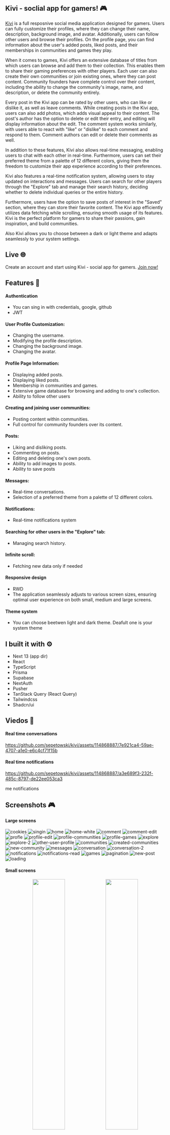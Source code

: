 ## Kivi - soclial app for gamers! :video_game:

[Kivi](https://kivi-app.vercel.app 'Kivi') is a full resposnive social media application designed for gamers. Users can fully customize their profiles, where they can change their name, description, background image, and avatar. Additionally, users can follow other users and browse their profiles. On the profile page, you can find information about the user's added posts, liked posts, and their memberships in communities and games they play.

When it comes to games, Kivi offers an extensive database of titles from which users can browse and add them to their collection. This enables them to share their gaming preferences with other players. Each user can also create their own communities or join existing ones, where they can post content. Community founders have complete control over their content, including the ability to change the community's image, name, and description, or delete the community entirely.

Every post in the Kivi app can be rated by other users, who can like or dislike it, as well as leave comments. While creating posts in the Kivi app, users can also add photos, which adds visual appeal to their content. The post's author has the option to delete or edit their entry, and editing will display information about the edit. The comment system works similarly, with users able to react with "like" or "dislike" to each comment and respond to them. Comment authors can edit or delete their comments as well.

In addition to these features, Kivi also allows real-time messaging, enabling users to chat with each other in real-time. Furthermore, users can set their preferred theme from a palette of 12 different colors, giving them the freedom to customize their app experience according to their preferences.

Kivi also features a real-time notification system, allowing users to stay updated on interactions and messages. Users can search for other players through the "Explore" tab and manage their search history, deciding whether to delete individual queries or the entire history.

Furthermore, users have the option to save posts of interest in the "Saved" section, where they can store their favorite content. The Kivi app efficiently utilizes data fetching while scrolling, ensuring smooth usage of its features. Kivi is the perfect platform for gamers to share their passions, gain inspiration, and build communities.

Also Kivi allows you to choose between a dark or light theme and adapts seamlessly to your system settings.

## Live :globe_with_meridians:

Create an account and start using Kivi - social app for gamers. [Join now!](https://kivi-app.vercel.app 'Kivi')

## Features :sparkler:

#### Authentication
- You can sing in with credentials, google, github
- JWT

#### User Profile Customization:
- Changing the username.
- Modifying the profile description.
- Changing the background image.
- Changing the avatar.

#### Profile Page Information:
- Displaying added posts.
- Displaying liked posts.
- Membership in communities and games.
- Extensive game database for browsing and adding to one's collection.
- Ability to follow other users

#### Creating and joining user communities:
- Posting content within communities.
- Full control for community founders over its content.

#### Posts:
- Liking and disliking posts.
- Commenting on posts.
- Editing and deleting one's own posts.
- Ability to add images to posts.
- Ability to save posts

#### Messages:
- Real-time conversations.
- Selection of a preferred theme from a palette of 12 different colors.

#### Notifications:
- Real-time notifications system

#### Searching for other users in the "Explore" tab: 
- Managing search history.

#### Infinite scroll:
- Fetching new data only if needed

#### Responsive design
- RWD
- The application seamlessly adjusts to various screen sizes, ensuring optimal user experience on both small, medium and large screens.

#### Theme system
- You can choose beetwen light and dark theme. Deafult one is your system theme


## I built it with :gear:

- Next 13 (app dir)
- React
- TypeScript
- Prisma
- Supabase
- NextAuth
- Pusher
- TanStack Query (React Query)
- Tailwindcss
- Shadcn/ui


## Viedos :movie_camera:

#### Real time conversations

https://github.com/sepetowski/kivi/assets/114868887/7e921ca4-59ae-4707-a1e0-e6c4cf71f15b

#### Real time notifications

https://github.com/sepetowski/kivi/assets/114868887/a3e689f3-232f-485c-8797-de22ee053ca3

me notifications

## Screenshots :video_game:

#### Large screens

![cookies](https://github.com/sepetowski/kivi/assets/114868887/57dabaeb-ea32-4e05-b94e-21fef0f0a09e)
![singin](https://github.com/sepetowski/kivi/assets/114868887/5b3f0d85-33a5-44d6-96b1-f850c282a657)
![home](https://github.com/sepetowski/kivi/assets/114868887/8e84c4fd-e289-48e2-8c77-c2843234a775)
![home-white](https://github.com/sepetowski/kivi/assets/114868887/30dc92dd-167d-422f-ad51-0bbde399a10e)
![comment](https://github.com/sepetowski/kivi/assets/114868887/ffd07b38-0cc1-4507-a5dc-51dbdb14b0a4)
![comment-edit](https://github.com/sepetowski/kivi/assets/114868887/27d2a358-ffd2-439d-bcf9-503e847b03af)
![profle](https://github.com/sepetowski/kivi/assets/114868887/59748326-1a2e-406a-b907-87c86c1542ab)
![profile-edit](https://github.com/sepetowski/kivi/assets/114868887/b1beaed0-2514-4874-9164-a0ce706bd69d)
![profile-communities](https://github.com/sepetowski/kivi/assets/114868887/04e16142-2823-4225-83c2-304478062826)
![profile-games](https://github.com/sepetowski/kivi/assets/114868887/50f9027a-8c26-4ffa-81cf-c93962432bd5)
![explore](https://github.com/sepetowski/kivi/assets/114868887/0028dc21-f8c3-4db0-bc38-19645faa9332)
![explore-2](https://github.com/sepetowski/kivi/assets/114868887/7afaea9a-06ec-4357-844b-53d9c532234f)
![other-user-profile](https://github.com/sepetowski/kivi/assets/114868887/a93f280a-589b-45b7-800d-59f5d1cde3ee)
![communities](https://github.com/sepetowski/kivi/assets/114868887/45874f16-0c89-410f-892c-ea8a24576537)
![created-communities](https://github.com/sepetowski/kivi/assets/114868887/3d5b73e8-e205-4756-bbe5-86e132eb5bd6)
![new-community](https://github.com/sepetowski/kivi/assets/114868887/ce6f9416-7858-4b79-8165-7131759661e6)
![messages](https://github.com/sepetowski/kivi/assets/114868887/0a2da997-a8ae-4c2a-bf5e-86d13bb56abc)
![conversation](https://github.com/sepetowski/kivi/assets/114868887/89d9ad2f-204c-4525-b702-344cdd3ed541)
![conversation-2](https://github.com/sepetowski/kivi/assets/114868887/2e5f04bf-d7ec-4967-88fe-f72529c5a9be)
![notifications](https://github.com/sepetowski/kivi/assets/114868887/57c673d2-2fc7-4719-9ca1-80fed5e70cce)
![notifications-read](https://github.com/sepetowski/kivi/assets/114868887/435dca48-fe7c-449f-85ba-f4e5e4393643)
![games](https://github.com/sepetowski/kivi/assets/114868887/ae04e0e8-de2e-4d6d-8063-30150b09cea4)
![pagination](https://github.com/sepetowski/kivi/assets/114868887/ef29b2ba-2b40-4260-af2f-eddf3003203b)
![new-post](https://github.com/sepetowski/kivi/assets/114868887/9c0fe6c9-9107-454e-ac29-862bff15077a)
![loading](https://github.com/sepetowski/kivi/assets/114868887/f877c0a5-4750-4820-926b-a8cbe4e95765)

#### Small screens
<div align="center">
<img src="https://github.com/sepetowski/kivi/assets/114868887/9f039d06-956b-4681-bf88-745b72549d7d" width="45%"></img> <img src="https://github.com/sepetowski/kivi/assets/114868887/a5292edd-8fbe-454c-a596-c84ac548c434" width="45%"></img> <img src="https://github.com/sepetowski/kivi/assets/114868887/847203a8-c570-49f4-ba54-4dba22b4acac" width="45%"></img> <img src="https://github.com/sepetowski/kivi/assets/114868887/a8b848d2-df41-4f1c-80f2-3084ea267cbc" width="45%"></img> <img src="https://github.com/sepetowski/kivi/assets/114868887/296d7dc7-4e5a-4f44-ad42-4b66189393bb" width="45%"></img> <img src="https://github.com/sepetowski/kivi/assets/114868887/09e5a3e3-4acb-4061-9e55-368c88ef1472" width="45%"></img> <img src="https://github.com/sepetowski/kivi/assets/114868887/5ad9c88a-4c15-42e9-b107-9a565ece2fa7" width="45%"></img> <img src="https://github.com/sepetowski/kivi/assets/114868887/f3c34d41-0410-46c0-8cf5-7d0657a3108d" width="45%"></img> 
</div>






